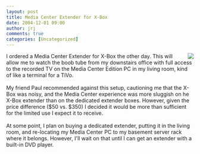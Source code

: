 ```yaml
---
layout: post
title: Media Center Extender for X-Box
date: 2004-12-01 09:00
author: jrj
comments: true
categories: [Uncategorized]
---
```

<a href="http://www.winsupersite.com/reviews/mcx_xbox.asp" target="_blank"><img src="http://www.jrj.org/mce_ex_box.gif" align="right" border="0" /></a>I ordered a Media Center Extender for X-Box the other day. This will allow me to watch the boob tube from my downstairs office with full access to the recorded TV on the Media Center Edition PC in my living room, kind of like a terminal for a TiVo.<br /><br />My friend Paul recommended against this setup, cautioning me that the X-Box was noisy, and the Media Center experience was more sluggish on he X-Box extender than on the dedicated extender boxes. However, given the price difference ($50 vs. $350) I decided it would be more than sufficient for the limited use I expect it to receive.<br /><br />At some point, I plan on buying a dedicated extender, putting it in the living room, and re-locating my Media Center PC to my basement server rack where it belongs. However, I'll wait on that until I can get an extender with a built-in DVD player.
